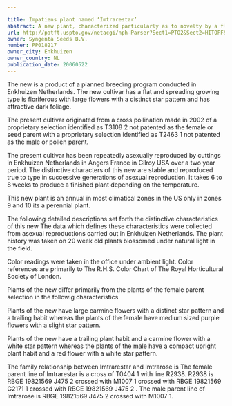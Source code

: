 ```yaml
---

title: Impatiens plant named ‘Imtrarestar’
abstract: A new plant, characterized particularly as to novelty by a flat and strong outward spreading growth habit, freely branching with branches that tend to grow horizontally, resulting in a big and floriferous plant with large carmine flowers with a distinct white star pattern.
url: http://patft.uspto.gov/netacgi/nph-Parser?Sect1=PTO2&Sect2=HITOFF&p=1&u=%2Fnetahtml%2FPTO%2Fsearch-adv.htm&r=1&f=G&l=50&d=PALL&S1=PP018217&OS=PP018217&RS=PP018217
owner: Syngenta Seeds B.V.
number: PP018217
owner_city: Enkhuizen
owner_country: NL
publication_date: 20060522
---
```

The new is a product of a planned breeding program conducted in Enkhuizen Netherlands. The new cultivar has a flat and spreading growing type is floriferous with large flowers with a distinct star pattern and has attractive dark foliage.

The present cultivar originated from a cross pollination made in 2002 of a proprietary selection identified as T3108 2 not patented as the female or seed parent with a proprietary selection identified as T2463 1 not patented as the male or pollen parent.

The present cultivar has been repeatedly asexually reproduced by cuttings in Enkhuizen Netherlands in Angers France in Gilroy USA over a two year period. The distinctive characters of this new are stable and reproduced true to type in successive generations of asexual reproduction. It takes 6 to 8 weeks to produce a finished plant depending on the temperature.

This new plant is an annual in most climatical zones in the US only in zones 9 and 10 its a perennial plant.

The following detailed descriptions set forth the distinctive characteristics of this new The data which defines these characteristics were collected from asexual reproductions carried out in Enkhuizen Netherlands. The plant history was taken on 20 week old plants blossomed under natural light in the field.

Color readings were taken in the office under ambient light. Color references are primarily to The R.H.S. Color Chart of The Royal Horticultural Society of London.

Plants of the new differ primarily from the plants of the female parent selection in the followig characteristics 

Plants of the new have large carmine flowers with a distinct star pattern and a trailing habit whereas the plants of the female have medium sized purple flowers with a slight star pattern.

Plants of the new have a trailing plant habit and a carmine flower with a white star pattern whereas the plants of the male have a compact upright plant habit and a red flower with a white star pattern.

The family relationship between Imtrarestar and Imtrarose is The female parent line of Imtrarestar is a cross of T0404 1 with line R2938. R2938 is RBGE 19821569 J475 2 crossed with M1007 1 crossed with RBGE 19821569 G2171 1 crossed with RBGE 19821569 J475 2 . The male parent line of Imtrarose is RBGE 19821569 J475 2 crossed with M1007 1. 

